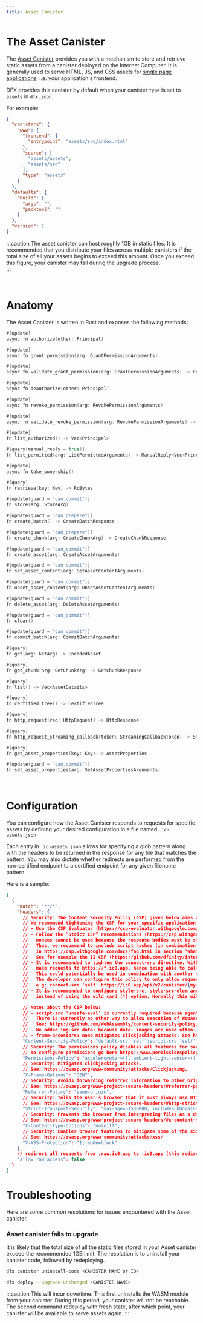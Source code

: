 ```yaml
---
title: Asset Canister
---
```


# The Asset Canister

The [Asset Canister](https://github.com/dfinity/sdk/tree/master/src/canisters/frontend/ic-frontend-canister) provides
you with a mechanism to store and retrieve static assets from a canister deployed on the Internet
Computer. It is generally used to serve HTML, JS, and CSS assets
for [single page applications](https://en.wikipedia.org/wiki/Single-page_application), i.e. your application's frontend.

DFX provides this canister by default when your canister `type` is set to `assets` in `dfx.json`.

For example:

```json
{
  "canisters": {
    "www": {
      "frontend": {
        "entrypoint": "assets/src/index.html"
      },
      "source": [
        "assets/assets",
        "assets/src"
      ],
      "type": "assets"
    }
  },
  "defaults": {
    "build": {
      "args": "",
      "packtool": ""
    }
  },
  "version": 1
}
```

:::caution
The asset canister can host roughly 1GB in static files. It is recommended that you distribute your files
across multiple canisters if the total size of all your assets begins to exceed this amount. Once you exceed this
figure, your canister may fail during the upgrade process.  
:::

<br/>

# Anatomy

The Asset Canister is written in Rust and exposes the following methods:

```go
#[update]
async fn authorize(other: Principal)

#[update]
async fn grant_permission(arg: GrantPermissionArguments)

#[update]
async fn validate_grant_permission(arg: GrantPermissionArguments) -> Result<String, String>

#[update]
async fn deauthorize(other: Principal)

#[update]
async fn revoke_permission(arg: RevokePermissionArguments)

#[update]
async fn validate_revoke_permission(arg: RevokePermissionArguments) -> Result<String, String>

#[update]
fn list_authorized() -> Vec<Principal>

#[query(manual_reply = true)]
fn list_permitted(arg: ListPermittedArguments) -> ManualReply<Vec<Principal>>

#[update]
async fn take_ownership()

#[query]
fn retrieve(key: Key) -> RcBytes

#[update(guard = "can_commit")]
fn store(arg: StoreArg)

#[update(guard = "can_prepare")]
fn create_batch() -> CreateBatchResponse

#[update(guard = "can_prepare")]
fn create_chunk(arg: CreateChunkArg) -> CreateChunkResponse

#[update(guard = "can_commit")]
fn create_asset(arg: CreateAssetArguments)

#[update(guard = "can_commit")]
fn set_asset_content(arg: SetAssetContentArguments)

#[update(guard = "can_commit")]
fn unset_asset_content(arg: UnsetAssetContentArguments)

#[update(guard = "can_commit")]
fn delete_asset(arg: DeleteAssetArguments)

#[update(guard = "can_commit")]
fn clear()

#[update(guard = "can_commit")]
fn commit_batch(arg: CommitBatchArguments)

#[query]
fn get(arg: GetArg) -> EncodedAsset

#[query]
fn get_chunk(arg: GetChunkArg) -> GetChunkResponse

#[query]
fn list() -> Vec<AssetDetails>

#[query]
fn certified_tree() -> CertifiedTree

#[query]
fn http_request(req: HttpRequest) -> HttpResponse

#[query]
fn http_request_streaming_callback(token: StreamingCallbackToken) -> StreamingCallbackHttpResponse

#[query]
fn get_asset_properties(key: Key) -> AssetProperties

#[update(guard = "can_commit")]
fn set_asset_properties(arg: SetAssetPropertiesArguments)
```

<br/>

# Configuration

You can configure how the Asset Canister responds to requests for specific assets by defining your
desired configuration in a file named `.ic-assets.json`

Each entry in `.ic-assets.json` allows for specifying a glob pattern along with the headers to be returned in
the response for any file that matches the pattern. You may also dictate whether redirects are performed from the
non-certified endpoint to a certified endpoint for any given filename pattern.

Here is a sample:

```json
[
  {
    "match": "**/*",
    "headers": {
      // Security: The Content Security Policy (CSP) given below aims at working with many apps rather than providing maximal security.
      // We recommend tightening the CSP for your specific application. Some recommendations are as follows:
      // - Use the CSP Evaluator (https://csp-evaluator.withgoogle.com/) to validate the CSP you define.
      // - Follow the “Strict CSP” recommendations (https://csp.withgoogle.com/docs/strict-csp.html). However, note that in the context of the IC,
      //   nonces cannot be used because the response bodies must be static to work well with HTTP asset certification.
      //   Thus, we recommend to include script hashes (in combination with strict-dynamic) in the CSP as described
      //   in https://csp.withgoogle.com/docs/faq.html in section “What if my site is static and I can't add nonces to scripts?”.
      //   See for example the II CSP (https://github.com/dfinity/internet-identity/blob/main/src/internet_identity/src/http.rs).
      // - It is recommended to tighten the connect-src directive. With the current CSP configuration the browser can
      //   make requests to https://*.ic0.app, hence being able to call any canister via https://ic0.app/api/v2/canister/{canister-ID}.
      //   This could potentially be used in combination with another vulnerability (e.g. XSS) to exfiltrate private data.
      //   The developer can configure this policy to only allow requests to their specific canisters,
      //   e.g: connect-src 'self' https://ic0.app/api/v2/canister/{my-canister-ID}, where {my-canister-ID} has the following format: aaaaa-aaaaa-aaaaa-aaaaa-aaa
      // - It is recommended to configure style-src, style-src-elem and font-src directives with the resources your canister is going to use
      //   instead of using the wild card (*) option. Normally this will include 'self' but also other third party styles or fonts resources (e.g: https://fonts.googleapis.com or other CDNs)

      // Notes about the CSP below:
      // - script-src 'unsafe-eval' is currently required because agent-js uses a WebAssembly module for the validation of bls signatures.
      //   There is currently no other way to allow execution of WebAssembly modules with CSP.
      //   See: https://github.com/WebAssembly/content-security-policy/blob/main/proposals/CSP.md.
      // - We added img-src data: because data: images are used often.
      // - frame-ancestors: none mitigates clickjacking attacks. See https://owasp.org/www-community/attacks/Clickjacking.
      "Content-Security-Policy": "default-src 'self';script-src 'self' 'unsafe-eval';connect-src 'self' https://ic0.app https://*.ic0.app;img-src 'self' data:;style-src * 'unsafe-inline';style-src-elem * 'unsafe-inline';font-src *;object-src 'none';base-uri 'self';frame-ancestors 'none';form-action 'self';upgrade-insecure-requests;",
      // Security: The permissions policy disables all features for security reasons. If your site needs such permissions, activate them.
      // To configure permissions go here https://www.permissionspolicy.com/
      "Permissions-Policy": "accelerometer=(), ambient-light-sensor=(), autoplay=(), battery=(), camera=(), cross-origin-isolated=(), display-capture=(), document-domain=(), encrypted-media=(), execution-while-not-rendered=(), execution-while-out-of-viewport=(), fullscreen=(), geolocation=(), gyroscope=(), keyboard-map=(), magnetometer=(), microphone=(), midi=(), navigation-override=(), payment=(), picture-in-picture=(), publickey-credentials-get=(), screen-wake-lock=(), sync-xhr=(), usb=(), web-share=(), xr-spatial-tracking=(), clipboard-read=(), clipboard-write=(), gamepad=(), speaker-selection=(), conversion-measurement=(), focus-without-user-activation=(), hid=(), idle-detection=(), interest-cohort=(), serial=(), sync-script=(), trust-token-redemption=(), window-placement=(), vertical-scroll=()",
      // Security: Mitigates clickjacking attacks.
      // See: https://owasp.org/www-community/attacks/Clickjacking.
      "X-Frame-Options": "DENY",
      // Security: Avoids forwarding referrer information to other origins.
      // See: https://owasp.org/www-project-secure-headers/#referrer-policy.
      "Referrer-Policy": "same-origin",
      // Security: Tells the user’s browser that it must always use HTTPS with your site.
      // See: https://owasp.org/www-project-secure-headers/#http-strict-transport-security
      "Strict-Transport-Security": "max-age=31536000; includeSubDomains",
      // Security: Prevents the browser from interpreting files as a different MIME type to what is specified in the Content-Type header.
      // See: https://owasp.org/www-project-secure-headers/#x-content-type-options
      "X-Content-Type-Options": "nosniff",
      // Security: Enables browser features to mitigate some of the XSS attacks. Note that it has to be in mode=block.
      // See: https://owasp.org/www-community/attacks/xss/
      "X-XSS-Protection": "1; mode=block"
    },
    // redirect all requests from .raw.ic0.app to .ic0.app (this redirection is the default)
    "allow_raw_access": false
  }
]
```

# Troubleshooting

Here are some common resolutions for issues encountered with the Asset canister.

### Asset canister fails to upgrade

It is likely that the total size of all the static files stored in your Asset canister exceed the
recommended 1GB limit. The resolution is to uninstall your canister code, followed by redeploying.

```bash
dfx canister uninstall-code <CANISTER NAME or ID>
```

```bash
dfx deploy --upgrade-unchanged <CANISTER NAME>
```

:::caution
This will incur downtime. This first uninstalls the WASM module from your canister. During this period, your canister
will not be reachable. The second command redeploy with fresh state, after which point, your canister will be available
to serve assets again.
:::